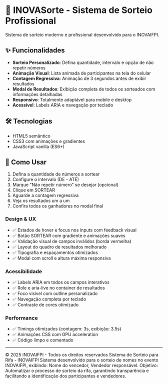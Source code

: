 # 🎲 INOVASorte - Sistema de Sorteio Profissional

Sistema de sorteio moderno e profissional desenvolvido para o INOVAIFPI.

## ✨ Funcionalidades

- **Sorteio Personalizado**: Defina quantidade, intervalo e opção de não repetir números
- **Animação Visual**: Lista animada de participantes na tela do celular
- **Contagem Regressiva**: Animação de 3 segundos antes de exibir resultados
- **Modal de Resultados**: Exibição completa de todos os sorteados com informações detalhadas
- **Responsivo**: Totalmente adaptável para mobile e desktop
- **Acessível**: Labels ARIA e navegação por teclado

## 🛠️ Tecnologias

- HTML5 semântico
- CSS3 com animações e gradientes
- JavaScript vanilla (ES6+)

## 📱 Como Usar

1. Defina a quantidade de números a sortear
2. Configure o intervalo (DE - ATÉ)
3. Marque "Não repetir número" se desejar (opcional)
4. Clique em SORTEAR
5. Aguarde a contagem regressiva
6. Veja os resultados um a um
7. Confira todos os ganhadores no modal final

### Design & UX

- ✅ Estados de hover e focus nos inputs com feedback visual
- ✅ Botão SORTEAR com gradiente e animações suaves
- ✅ Validação visual de campos inválidos (borda vermelha)
- ✅ Layout do quadro de resultados melhorado
- ✅ Tipografia e espaçamentos otimizados
- ✅ Modal com scroll e altura máxima responsiva

### Acessibilidade

- ✅ Labels ARIA em todos os campos interativos
- ✅ Role e aria-live no container de resultados
- ✅ Foco visível com outline personalizado
- ✅ Navegação completa por teclado
- ✅ Contraste de cores otimizado

### Performance

- ✅ Timings otimizados (contagem: 3s, exibição: 3.5s)
- ✅ Animações CSS com GPU acceleration
- ✅ Código limpo e comentado

---

© 2025 INOVAIFPI - Todos os direitos reservados
Sistema de Sorteio para Rifa - INOVAIFPI
Sistema desenvolvido para o sorteio de nomes no evento INOVAIFPI, exibindo: Nome do vencedor, Vendedor responsável.
Objetivo: Automatizar o processo de sorteio da rifa, garantindo transparência e facilitando a identificação dos participantes e vendedores.
